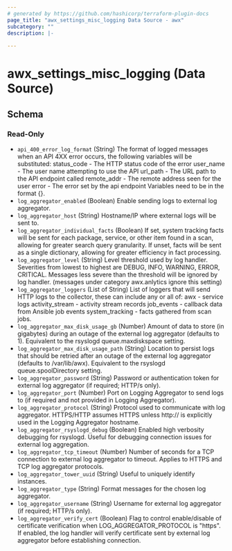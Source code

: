 ```yaml
---
# generated by https://github.com/hashicorp/terraform-plugin-docs
page_title: "awx_settings_misc_logging Data Source - awx"
subcategory: ""
description: |-
  
---
```


# awx_settings_misc_logging (Data Source)





<!-- schema generated by tfplugindocs -->
## Schema

### Read-Only

- `api_400_error_log_format` (String) The format of logged messages when an API 4XX error occurs, the following variables will be substituted: 
status_code - The HTTP status code of the error
user_name - The user name attempting to use the API
url_path - The URL path to the API endpoint called
remote_addr - The remote address seen for the user
error - The error set by the api endpoint
Variables need to be in the format {<variable name>}.
- `log_aggregator_enabled` (Boolean) Enable sending logs to external log aggregator.
- `log_aggregator_host` (String) Hostname/IP where external logs will be sent to.
- `log_aggregator_individual_facts` (Boolean) If set, system tracking facts will be sent for each package, service, or other item found in a scan, allowing for greater search query granularity. If unset, facts will be sent as a single dictionary, allowing for greater efficiency in fact processing.
- `log_aggregator_level` (String) Level threshold used by log handler. Severities from lowest to highest are DEBUG, INFO, WARNING, ERROR, CRITICAL. Messages less severe than the threshold will be ignored by log handler. (messages under category awx.anlytics ignore this setting)
- `log_aggregator_loggers` (List of String) List of loggers that will send HTTP logs to the collector, these can include any or all of: 
awx - service logs
activity_stream - activity stream records
job_events - callback data from Ansible job events
system_tracking - facts gathered from scan jobs.
- `log_aggregator_max_disk_usage_gb` (Number) Amount of data to store (in gigabytes) during an outage of the external log aggregator (defaults to 1). Equivalent to the rsyslogd queue.maxdiskspace setting.
- `log_aggregator_max_disk_usage_path` (String) Location to persist logs that should be retried after an outage of the external log aggregator (defaults to /var/lib/awx). Equivalent to the rsyslogd queue.spoolDirectory setting.
- `log_aggregator_password` (String) Password or authentication token for external log aggregator (if required; HTTP/s only).
- `log_aggregator_port` (Number) Port on Logging Aggregator to send logs to (if required and not provided in Logging Aggregator).
- `log_aggregator_protocol` (String) Protocol used to communicate with log aggregator.  HTTPS/HTTP assumes HTTPS unless http:// is explicitly used in the Logging Aggregator hostname.
- `log_aggregator_rsyslogd_debug` (Boolean) Enabled high verbosity debugging for rsyslogd.  Useful for debugging connection issues for external log aggregation.
- `log_aggregator_tcp_timeout` (Number) Number of seconds for a TCP connection to external log aggregator to timeout. Applies to HTTPS and TCP log aggregator protocols.
- `log_aggregator_tower_uuid` (String) Useful to uniquely identify instances.
- `log_aggregator_type` (String) Format messages for the chosen log aggregator.
- `log_aggregator_username` (String) Username for external log aggregator (if required; HTTP/s only).
- `log_aggregator_verify_cert` (Boolean) Flag to control enable/disable of certificate verification when LOG_AGGREGATOR_PROTOCOL is "https". If enabled, the log handler will verify certificate sent by external log aggregator before establishing connection.
